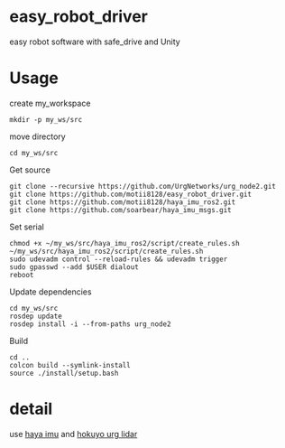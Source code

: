 # easy_robot_driver
easy robot software with safe_drive and Unity

# Usage
create my_workspace
```
mkdir -p my_ws/src
```
move directory
```
cd my_ws/src
```
Get source
```
git clone --recursive https://github.com/UrgNetworks/urg_node2.git
git clone https://github.com/motii8128/easy_robot_driver.git
git clone https://github.com/motii8128/haya_imu_ros2.git
git clone https://github.com/soarbear/haya_imu_msgs.git
```
Set serial
```
chmod +x ~/my_ws/src/haya_imu_ros2/script/create_rules.sh
~/my_ws/src/haya_imu_ros2/script/create_rules.sh
sudo udevadm control --reload-rules && udevadm trigger
sudo gpasswd --add $USER dialout
reboot
```
Update dependencies
```
cd my_ws/src
rosdep update
rosdep install -i --from-paths urg_node2
```
Build
```
cd ..
colcon build --symlink-install
source ./install/setup.bash
```

# detail
use [haya imu](https://github.com/soarbear/haya_imu_ros2) and [hokuyo urg lidar](https://github.com/Hokuyo-aut/urg_node2)
